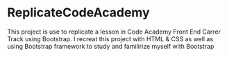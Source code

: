 # ReplicateCodeAcademy
This project is use to replicate a lesson in Code Academy Front End Carrer Track using Bootstrap. I recreat this project with HTML & CSS as well as using Bootstrap framework to study and familirize myself with Bootstrap